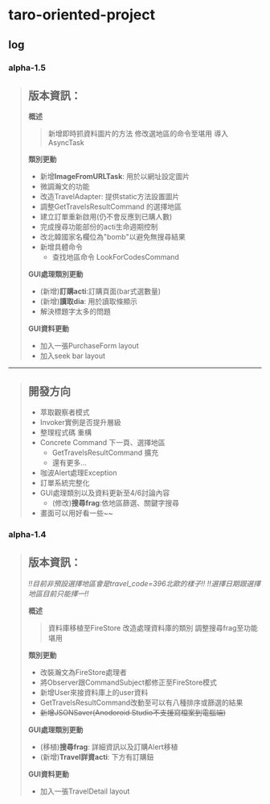 ﻿# taro-oriented-project
## log
### alpha-1.5
> 版本資訊：
> -
> 
> **概述**
> >新增即時抓資料圖片的方法
> >修改選地區的命令至堪用
> >導入AsyncTask
> 
> **類別更動**
> - 新增**ImageFromURLTask**: 用於以網址設定圖片
> - 微調瀚文的功能
> - 改造TravelAdapter: 提供static方法設置圖片
> - 調整GetTravelsResultCommand 的選擇地區
> - 建立訂單重新啟用(仍不會反應到已購人數)
> - 完成搜尋功能部份的acti生命週期控制
> - 改北韓國家名欄位為"bomb"以避免無搜尋結果
> - 新增具體命令
>     - 查找地區命令 LookForCodesCommand
>     
> **GUI處理類別更動**
> - (新增)**訂購acti**:訂購頁面(bar式選數量)
> - (新增)**讀取dia**: 用於讀取條顯示
> - 解決標題字太多的問題
> 
> **GUI資料更動**
> - 加入一張PurchaseForm layout
> - 加入seek bar layout

--- 
> 開發方向
> - 
> - 萃取觀察者模式
> - Invoker實例是否提升層級
> - 整理程式碼 重構
> - Concrete Command 下一頁、選擇地區
>     - GetTravelsResultCommand 擴充
>     - 還有更多...
> - 咖波Alert處理Exception
> - 訂單系統完整化
> - GUI處理類別以及資料更新至4/6討論內容
>     - (修改)**搜尋frag**:依地區篩選、關鍵字搜尋
> - 畫面可以用好看一些~~
### alpha-1.4
> 版本資訊：
> -
> 
> *!!目前非預設選擇地區會是travel_code=396北歐的樣子!!*
> *!!選擇日期跟選擇地區目前只能擇一!!*
> 
> **概述**
> >資料庫移植至FireStore
> >改造處理資料庫的類別
> >調整搜尋frag至功能堪用
> 
> **類別更動**
> - 改裝瀚文為FireStore處理者
> - 將Observer跟CommandSubject都修正至FireStore模式
> - 新增User來接資料庫上的user資料
> - GetTravelsResultCommand改動至可以有八種排序或篩選的結果
> - ~~新增JSONSaver(Anodoroid Studio不支援寫檔案到電腦端)~~
>     
> **GUI處理類別更動**
> - (移植)**搜尋frag**: 詳細資訊以及訂購Alert移植
> - (新增)**Travel詳資acti**: 下方有訂購鈕
> 
> **GUI資料更動**
> - 加入一張TravelDetail layout
